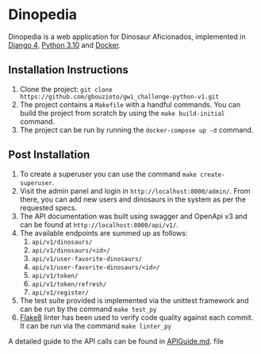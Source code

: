 # Dinopedia

Dinopedia is a web application for Dinosaur Aficionados, implemented in [Django 4](https://docs.djangoproject.com/en/4.2/releases/4.0/), [Python 3.10](https://www.python.org/downloads/release/python-3100/) and [Docker](https://docs.docker.com/).

## Installation Instructions

1. Clone the project: `git clone https://github.com/gbouzioto/gwi_challenge-python-v1.git`
2. The project contains a `Makefile` with a handful commands. You can build the project from scratch by using the `make build-initial` command.
3. The project can be run by running the `docker-compose up -d` command.

## Post Installation
1. To create a superuser you can use the command `make create-superuser`.
2. Visit the admin panel and login in `http://localhost:8000/admin/`. From there, you can add new users and dinosaurs in the system as per the requested specs.
3. The API documentation was built using swagger and OpenApi v3 and can be found at `http://localhost:8000/api/v1/`.
4. The available endpoints are summed up as follows:
   1. `api/v1/dinosaurs/`
   2. `api/v1/dinosaurs/<id>/`
   3. `api/v1/user-favorite-dinosaurs/`
   4. `api/v1/user-favorite-dinosaurs/<id>/`
   5. `api/v1/token/`
   6. `api/v1/token/refresh/`
   7. `api/v1/register/`
5. The test suite provided is implemented via the unittest framework and can be run by the command `make test_py`
6. [Flake8](https://flake8.pycqa.org/en/latest/) linter has been used to verify code quality against each commit. It can be run via the command `make linter_py`

A detailed guide to the API calls can be found in [APIGuide.md](https://github.com/gbouzioto/gwi_challenge-python-v1/blob/main/APIGuide.md). file